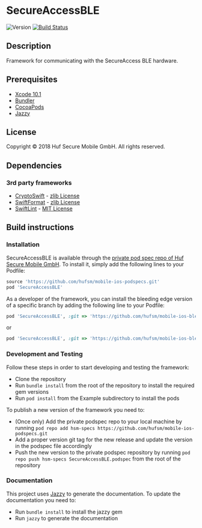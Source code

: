 # SecureAccessBLE
![Version](https://img.shields.io/badge/version-3.0.0-red.svg)
[![Build Status](https://jenkins01.hufsm.com/buildStatus/icon?job=mobile/iOS%20development/SecureAccessBLE%20-%20Tests)](https://jenkins01.hufsm.com/job/mobile/job/iOS%20development/job/SecureAccessBLE%20-%20Tests/)

## Description
Framework for communicating with the SecureAccess BLE hardware.

## Prerequisites
* [Xcode 10.1](https://developer.apple.com/xcode/ide/)
* [Bundler](http://bundler.io)
* [CocoaPods](https://cocoapods.org)
* [Jazzy](https://github.com/realm/jazzy)

## License
Copyright © 2018 Huf Secure Mobile GmbH. All rights reserved.

## Dependencies

### 3rd party frameworks
* [CryptoSwift](https://github.com/krzyzanowskim/CryptoSwift) - [zlib License](https://github.com/krzyzanowskim/CryptoSwift/blob/master/LICENSE)
* [SwiftFormat](https://github.com/nicklockwood/SwiftFormat) - [zlib License](https://github.com/nicklockwood/SwiftFormat/blob/master/LICENCE.md)
* [SwiftLint](https://github.com/realm/SwiftLint) - [MIT License](https://github.com/realm/SwiftLint/blob/master/LICENSE)

## Build instructions
### Installation
SecureAccessBLE is available through the [private pod spec repo of Huf Secure Mobile GmbH](https://github.com/hufsm/mobile-ios-podspecs). To install it, simply add the following lines to your Podfile:

```ruby
source 'https://github.com/hufsm/mobile-ios-podspecs.git'
pod 'SecureAccessBLE'
```

As a developer of the framework, you can install the bleeding edge version of a specific branch by adding the following line to your Podfile:

```ruby
pod 'SecureAccessBLE', :git => 'https://github.com/hufsm/mobile-ios-ble.git', :branch => 'develop'
```

or

```ruby
pod 'SecureAccessBLE', :git => 'https://github.com/hufsm/mobile-ios-ble.git', :commit => 'xxxxxx'
```

### Development and Testing
Follow these steps in order to start developing and testing the framework:

- Clone the repository
- Run `bundle install` from the root of the repository to install the required gem versions
- Run `pod install` from the Example subdirectory to install the pods

To publish a new version of the framework you need to:

- (Once only) Add the private podspec repo to your local machine by running `pod repo add hsm-specs https://github.com/hufsm/mobile-ios-podspecs.git`
- Add a proper version git tag for the new release and update the version in the podspec file accordingly
- Push the new version to the private podspec repository by running `pod repo push hsm-specs SecureAccessBLE.podspec` from the root of the repository

### Documentation
This project uses [Jazzy](https://github.com/realm/jazzy) to generate the documentation. To update the documentation you need to:

- Run `bundle install` to install the jazzy gem
- Run `jazzy` to generate the documentation
